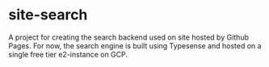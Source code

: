 # site-search
A project for creating the search backend used on site hosted by Github Pages. For now, the search engine is built using Typesense and hosted on a single free tier e2-instance on GCP.
